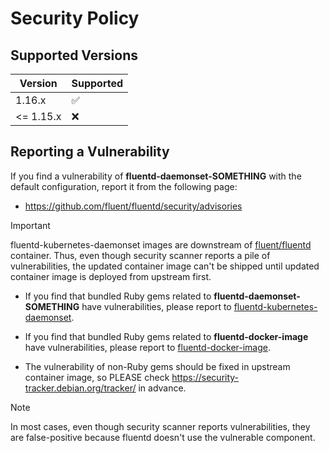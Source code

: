 # Security Policy

## Supported Versions

| Version   | Supported          |
|-----------|--------------------|
| 1.16.x    | :white_check_mark: |
| <= 1.15.x | :x:                |

## Reporting a Vulnerability

If you find a vulnerability of **fluentd-daemonset-SOMETHING** with the default configuration, report it from the following page:

* https://github.com/fluent/fluentd/security/advisories

> [!IMPORTANT]
> fluentd-kubernetes-daemonset images are downstream of [fluent/fluentd](https://hub.docker.com/r/fluent/fluentd) container.
> Thus, even though security scanner reports a pile of vulnerabilities, the updated container image can't be shipped
> until updated container image is deployed from upstream first.

* If you find that bundled Ruby gems related to **fluentd-daemonset-SOMETHING** have vulnerabilities, please report to [fluentd-kubernetes-daemonset](https://github.com/fluent/fluentd-kubernetes-daemonset/issues/new).

* If you find that bundled Ruby gems related to **fluentd-docker-image** have vulnerabilities, please report to [fluentd-docker-image](https://github.com/fluent/fluentd-docker-image/issues/new).

* The vulnerability of non-Ruby gems should be fixed in upstream container image, so PLEASE check https://security-tracker.debian.org/tracker/ in advance.

> [!NOTE]
> In most cases, even though security scanner reports vulnerabilities, they are false-positive because fluentd doesn't use the vulnerable component.

